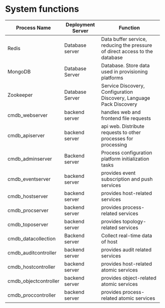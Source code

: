 # System functions

|Process Name|Deployment Server|Function|
|--|--|--|
|Redis|Database server|Data buffer service, reducing the pressure of direct access to the database|
|MongoDB|Database Server|Database. Store data used in provisioning platforms |
|Zookeeper|Database Server|Service Discovery, Configuration Discovery, Language Pack Discovery|
|cmdb_webserver|backend server|handles web and frontend file requests|
|cmdb_apiserver|backend server|api web. Distribute requests to other processes for processing|
|cmdb_adminserver|Backend server|Process configuration platform initialization tasks|
|cmdb_eventserver|backend server|provides event subscription and push services|
|cmdb_hostserver|backend server|provides host-related services|
|cmdb_procserver|backend server|provides process-related services|
|cmdb_toposerver|backend server|provides topology-related services|
|cmdb_datacollection|Backend server|Collect real-time data of host|
|cmdb_auditcontroller|backend server|provides audit related services|
|cmdb_hostcontroller|backend server|provides host-related atomic services|
|cmdb_objectcontroller|backend server|provides object-related atomic services|
|cmdb_proccontroller|backend server|provides process-related atomic services|